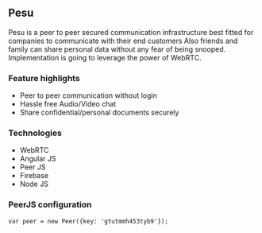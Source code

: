 ## Pesu

Pesu is a peer to peer secured communication infrastructure best fitted for
companies to communicate with their end customers  Also friends and family can
share personal data without any fear of being snooped. Implementation is going
to leverage the power of WebRTC.

### Feature highlights

- Peer to peer communication without login
- Hassle free Audio/Video chat
- Share confidential/personal documents securely

### Technologies

* WebRTC
* Angular JS
* Peer JS
* Firebase
* Node JS

### PeerJS configuration

    var peer = new Peer({key: 'gtutmmh453tyb9'});
